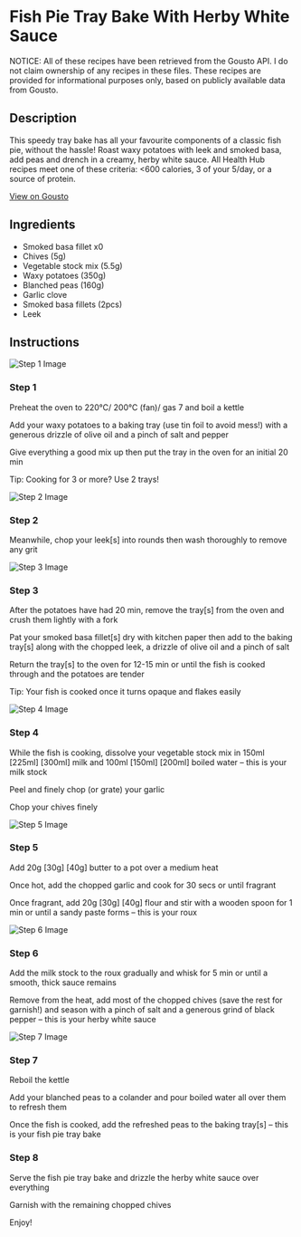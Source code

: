 # Fish Pie Tray Bake With Herby White Sauce

NOTICE: All of these recipes have been retrieved from the Gousto API. I do not claim ownership of any recipes in these files. These recipes are provided for informational purposes only, based on publicly available data from Gousto.

## Description

This speedy tray bake has all your favourite components of a classic fish pie, without the hassle! Roast waxy potatoes with leek and smoked basa, add peas and drench in a creamy, herby white sauce. All Health Hub recipes meet one of these criteria: <600 calories, 3 of your 5/day, or a source of protein.

[View on Gousto](https://www.gousto.co.uk/recipes/cookbook/fish-pie-tray-bake-with-herby-white-sauce)

## Ingredients

- Smoked basa fillet x0
- Chives (5g)
- Vegetable stock mix (5.5g)
- Waxy potatoes (350g)
- Blanched peas (160g)
- Garlic clove
- Smoked basa fillets (2pcs)
- Leek

## Instructions

![Step 1 Image](https://production-media.gousto.co.uk/cms/recipe-step-image/Step-1-1667398572535-x200.jpg)

### Step 1

Preheat the oven to 220°C/ 200°C (fan)/ gas 7 and boil a kettle

Add your waxy potatoes to a baking tray (use tin foil to avoid mess!) with a generous drizzle of olive oil and a pinch of salt and pepper

Give everything a good mix up then put the tray in the oven for an initial 20 min

Tip: Cooking for 3 or more? Use 2 trays!

![Step 2 Image](https://production-media.gousto.co.uk/cms/recipe-step-image/Step-2-1667398577774-x200.jpg)

### Step 2

Meanwhile, chop your leek[s]<span class="text-danger"> </span>into rounds then wash thoroughly to remove any grit

![Step 3 Image](https://production-media.gousto.co.uk/cms/recipe-step-image/Step-3-1667398583856-x200.jpg)

### Step 3

After the potatoes have had 20 min, remove the tray[s] from the oven and crush them lightly with a fork

Pat your smoked basa fillet[s] dry with kitchen paper then add to the baking tray[s] along with the chopped leek, a drizzle of olive oil and a pinch of salt

Return the tray[s] to the oven for 12-15 min or until the fish is cooked through and the potatoes are tender

Tip: Your fish is cooked once it turns opaque and flakes easily

![Step 4 Image](https://production-media.gousto.co.uk/cms/recipe-step-image/Step-4-1667398589959-x200.jpg)

### Step 4

While the fish is cooking, dissolve your vegetable stock mix in 150ml <span class="text-purple">[225ml]</span> <span class="text-danger">[300ml] </span>milk and 100ml <span class="text-purple">[150ml]</span> <span class="text-danger">[200ml]</span> boiled water – this is your milk stock

Peel and finely chop (or grate) your garlic

Chop your chives finely

![Step 5 Image](https://production-media.gousto.co.uk/cms/recipe-step-image/Step-5-1667398593998-x200.jpg)

### Step 5

Add 20g<span class="text-purple"> [30g]</span> <span class="text-danger">[40g]</span> butter to a pot over a medium heat

Once hot, add the chopped garlic and cook for 30 secs or until fragrant

Once fragrant, add 20g<span class="text-purple"> [30g]</span> <span class="text-danger">[40g]</span> flour and stir with a wooden spoon for 1 min or until a sandy paste forms – this is your roux

![Step 6 Image](https://production-media.gousto.co.uk/cms/recipe-step-image/Step-6-1667398597918-x200.jpg)

### Step 6

Add the milk stock to the roux gradually and whisk for 5 min or until a smooth, thick sauce remains

Remove from the heat, add most of the chopped chives (save the rest for garnish!) and season with a pinch of salt and a generous grind of black pepper – this is your herby white sauce

![Step 7 Image](https://production-media.gousto.co.uk/cms/recipe-step-image/Step-7-1667398603432-x200.jpg)

### Step 7

Reboil the kettle

Add your blanched peas to a colander and pour boiled water all over them to refresh them

Once the fish is cooked, add the refreshed peas to the baking tray[s] – this is your fish pie tray bake

### Step 8

Serve the fish pie tray bake and drizzle the herby white sauce over everything

Garnish with the remaining chopped chives

Enjoy!

